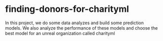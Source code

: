 # finding-donors-for-charityml
In this project, we do some data analyzes and build some prediction models. We also analyze the performance of these models and choose the best model for an unreal organization called charityml
